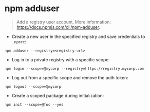 # npm adduser

> Add a registry user account.
> More information: <https://docs.npmjs.com/cli/npm-adduser>.

- Create a new user in the specified registry and save credentials to `.npmrc`:

`npm adduser --registry=<registry-url>`

- Log in to a private registry with a specific scope:

`npm login --scope=@mycorp --registry=https://registry.mycorp.com`

- Log out from a specific scope and remove the auth token:

`npm logout --scope=@mycorp`

- Create a scoped package during initialization:

`npm init --scope=@foo --yes`
